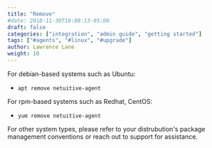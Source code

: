 ```yaml
---
title: "Remove"
#date: 2018-11-30T16:08:13-05:00
draft: false
categories: ["integration", "admin guide", "getting started"]
tags: ["#agents", "#linux", "#upgrade"]
author: Lawrence Lane
weight: 10
---
```


For debian-based systems such as Ubuntu: 
 - ``apt remove netuitive-agent``

For rpm-based systems such as Redhat, CentOS:
 - ``yum remove netuitive-agent``

For other system types, please refer to your distrubution's package management conventions or reach out to support for assistance.
